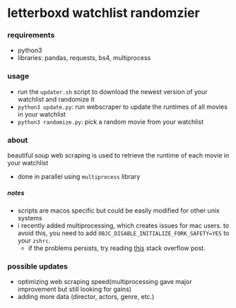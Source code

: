 # letterboxd watchlist randomzier

### requirements

* python3
* libraries: pandas, requests, bs4, multiprocess

### usage

* run the `updater.sh` script to download the newest version of your watchlist and randomize it
* `python3 update.py`: run webscraper to update the runtimes of all movies in your watchlist
* `python3 randomize.py`: pick a random movie from your watchlist


### about

beautiful soup web scraping is used to retrieve the runtime of each movie in your watchlist
* done in parallel using `multiprocess` library

##### notes

* scripts are macos specific but could be easily modified for other unix systems
* i recently added multiprocessing, which creates issues for mac users. to avoid this, you need to add `OBJC_DISABLE_INITIALIZE_FORK_SAFETY=YES` to your `zshrc`. 
    * if the problems persists, try reading 
[this](https://stackoverflow.com/questions/50168647/multiprocessing-causes-python-to-crash-and-gives-an-error-may-have-been-in-progr) stack overflow post.

### possible updates

* optimizing web scraping speed(multiprocessing gave major improvement but still looking for 
gains)
* adding more data (director, actors, genre, etc.)

